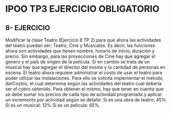 # IPOO TP3 EJERCICIO OBLIGATORIO

## 8- EJERCICIO


Modificar la clase Teatro (Ejercicio 8 TP 2) para que ahora las actividades del teatro puedan ser: Teatro, Cine y Musicales. Es decir, las funciones ahora son actividades que tienen nombre, horario de inicio, duración y precio. Sin embargo, para las proyecciones de Cine hay que agregar el genero y el país de origen de la película. Si en cambio se trata de un musical hay que agregar el director del mismo y la cantidad de personas en escena. El teatro ahora requiere administrar el costo de usar el teatro para poder utilizar las instalaciones. Para ello se solicita implementar el método,  darCostos, el cual determina según las actividades del teatro cual debería ser el cobro obtenido. Para obtener el mismo, hay que tener en cuenta que se debe sumar los precios de cada tipo de actividad programada  y aplicar un incremento por actividad según se detalle:
Si es una obra de teatro: 45%
Si es un musical: 12%
Si es un película: 65%.


